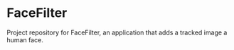 # FaceFilter

Project repository for FaceFilter, an application that adds a tracked image a human face.

